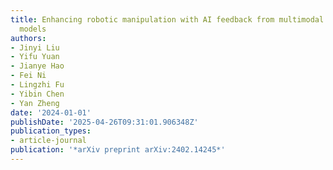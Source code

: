 ```yaml
---
title: Enhancing robotic manipulation with AI feedback from multimodal large language
  models
authors:
- Jinyi Liu
- Yifu Yuan
- Jianye Hao
- Fei Ni
- Lingzhi Fu
- Yibin Chen
- Yan Zheng
date: '2024-01-01'
publishDate: '2025-04-26T09:31:01.906348Z'
publication_types:
- article-journal
publication: '*arXiv preprint arXiv:2402.14245*'
---
```

